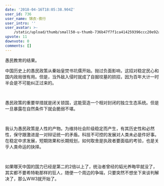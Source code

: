 ```yaml
---
date: '2018-04-16T18:05:38.904Z'
user_id: 736
user_name: 锦衣-夜行
user_intro: ''
user_avatar: >-
    /static/upload/thumb/small50-u-thumb-736b47f7f1ca414259396ccc20e92abe7f9740d7027.png
upvote: 11
downvote: 0
comments: []
---
```


愚民教育的结果。

中国历史上的愚民政策从秦始皇焚书坑儒开始。抛过负面影响，这招对稳定民心和国内政局很有用。但是，当外敌入侵时就成了自掘坟墓的损招，因为百年大计一时半会是不可能纠正过来的。  

<br>

愚民政策的重要举措就是闭关锁国，这能营造一个相对封闭的独立生态系统。但是一旦暴露在自然条件下就会脆弱不堪。  

<br>

我认为愚民政策是人性的产物。为维持社会阶级稳定而产生，有其历史性和必然性，保守跟激进是一对辩证统一的矛盾。科技不可控的发展对人类未必是件好事。在稳定中求发展，短期效果和长期规划，如何取舍是执政者要面临的考验，也是关乎人类命运的抉择。  

<br>

如果哪天中国的国力已经是第二的2倍以上了，统治者曾经的韬光养晦早就没了，其实都不要希特勒那样的狂人，随便一个周边的争端，只要突然不想坐下来谈判解决了，那么WW3就开始了。
